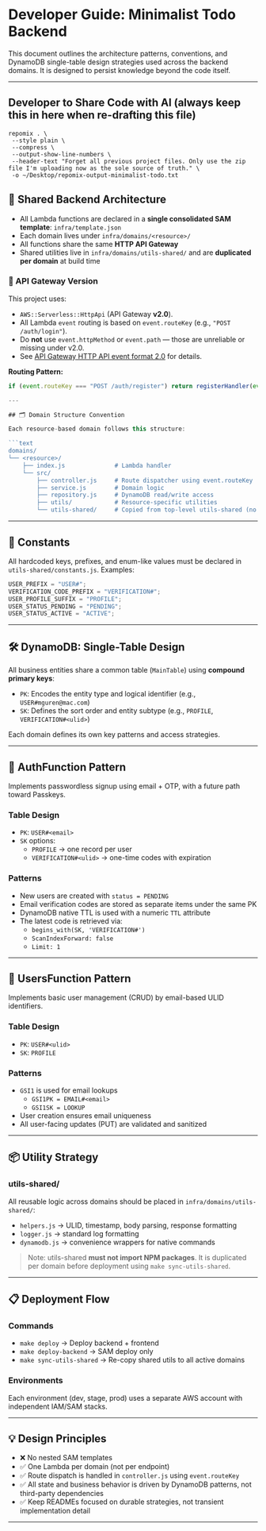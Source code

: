 # Developer Guide: Minimalist Todo Backend

This document outlines the architecture patterns, conventions, and DynamoDB single-table design strategies used across the backend domains. It is designed to persist knowledge beyond the code itself.

---

## Developer to Share Code with AI (always keep this in here when re-drafting this file)

```
repomix . \
 --style plain \
 --compress \
 --output-show-line-numbers \
 --header-text "Forget all previous project files. Only use the zip file I'm uploading now as the sole source of truth." \
 -o ~/Desktop/repomix-output-minimalist-todo.txt
```

## 🔁 Shared Backend Architecture

- All Lambda functions are declared in a **single consolidated SAM template**: `infra/template.json`
- Each domain lives under `infra/domains/<resource>/`
- All functions share the same **HTTP API Gateway**
- Shared utilities live in `infra/domains/utils-shared/` and are **duplicated per domain** at build time

### 🔑 API Gateway Version

This project uses:

- `AWS::Serverless::HttpApi` (API Gateway **v2.0**).
- All Lambda `event` routing is based on `event.routeKey` (e.g., `"POST /auth/login"`).
- Do **not** use `event.httpMethod` or `event.path` — those are unreliable or missing under v2.0.
- See [API Gateway HTTP API event format 2.0](https://docs.aws.amazon.com/lambda/latest/dg/urls-event.html) for details.

**Routing Pattern:**

````js
if (event.routeKey === "POST /auth/register") return registerHandler(event);

---

## 🗂 Domain Structure Convention

Each resource-based domain follows this structure:

```text
domains/
└── <resource>/
    ├── index.js              # Lambda handler
    └── src/
        ├── controller.js     # Route dispatcher using event.routeKey
        ├── service.js        # Domain logic
        ├── repository.js     # DynamoDB read/write access
        ├── utils/            # Resource-specific utilities
        └── utils-shared/     # Copied from top-level utils-shared (no symlinks)
````

---

## 🧩 Constants

All hardcoded keys, prefixes, and enum-like values must be declared in `utils-shared/constants.js`. Examples:

```js
USER_PREFIX = "USER#";
VERIFICATION_CODE_PREFIX = "VERIFICATION#";
USER_PROFILE_SUFFIX = "PROFILE";
USER_STATUS_PENDING = "PENDING";
USER_STATUS_ACTIVE = "ACTIVE";
```

---

## 🛠 DynamoDB: Single-Table Design

All business entities share a common table (`MainTable`) using **compound primary keys**:

- `PK`: Encodes the entity type and logical identifier (e.g., `USER#mguren@mac.com`)
- `SK`: Defines the sort order and entity subtype (e.g., `PROFILE`, `VERIFICATION#<ulid>`)

Each domain defines its own key patterns and access strategies.

---

## 🔐 AuthFunction Pattern

Implements passwordless signup using email + OTP, with a future path toward Passkeys.

### Table Design

- `PK`: `USER#<email>`
- `SK` options:
  - `PROFILE` → one record per user
  - `VERIFICATION#<ulid>` → one-time codes with expiration

### Patterns

- New users are created with `status = PENDING`
- Email verification codes are stored as separate items under the same PK
- DynamoDB native TTL is used with a numeric `TTL` attribute
- The latest code is retrieved via:
  - `begins_with(SK, 'VERIFICATION#')`
  - `ScanIndexForward: false`
  - `Limit: 1`

---

## 👤 UsersFunction Pattern

Implements basic user management (CRUD) by email-based ULID identifiers.

### Table Design

- `PK`: `USER#<ulid>`
- `SK`: `PROFILE`

### Patterns

- `GSI1` is used for email lookups
  - `GSI1PK = EMAIL#<email>`
  - `GSI1SK = LOOKUP`
- User creation ensures email uniqueness
- All user-facing updates (PUT) are validated and sanitized

---

## 📦 Utility Strategy

### utils-shared/

All reusable logic across domains should be placed in `infra/domains/utils-shared/`:

- `helpers.js` → ULID, timestamp, body parsing, response formatting
- `logger.js` → standard log formatting
- `dynamodb.js` → convenience wrappers for native commands

> Note: utils-shared **must not import NPM packages**. It is duplicated per domain before deployment using `make sync-utils-shared`.

---

## 📋 Deployment Flow

### Commands

- `make deploy` → Deploy backend + frontend
- `make deploy-backend` → SAM deploy only
- `make sync-utils-shared` → Re-copy shared utils to all active domains

### Environments

Each environment (dev, stage, prod) uses a separate AWS account with independent IAM/SAM stacks.

---

## 💡 Design Principles

- ❌ No nested SAM templates
- ✅ One Lambda per domain (not per endpoint)
- ✅ Route dispatch is handled in `controller.js` using `event.routeKey`
- ✅ All state and business behavior is driven by DynamoDB patterns, not third-party dependencies
- ✅ Keep READMEs focused on durable strategies, not transient implementation detail

---
